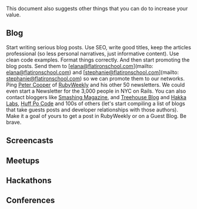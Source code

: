 This document also suggests other things that you can do to increase your value.

## Blog

Start writing serious blog posts. Use SEO, write good titles, keep the articles professional (so less personal narratives, just informative content). Use clean code examples. Format things correctly. And then start promoting the blog posts. Send them to [elana@flatironschool.com](mailto: elana@flatironschool.com) and [stephanie@flatironschool.com](mailto: stephanie@flatironschool.com) so we can promote them to our networks. Ping [Peter Cooper](http://twitter.com/peterc) of [RubyWeekly](http://rubyweekly.com/) and his other 50 newsletters. We could even start a Newsletter for the 3,000 people in NYC on Rails. You can also contact bloggers like [Smashing Magazine](http://www.smashingmagazine.com/), and [Treehouse Blog](http://blog.teamtreehouse.com/) and [Hakka Labs](http://www.hakkalabs.co/), [Huff Po Code](http://www.huffingtonpost.com/huffpost-code/) and 100s of others (let's start compiling a list of blogs that take guests posts and developer relationships with those authors). Make it a goal of yours to get a post in RubyWeekly or on a Guest Blog. Be brave.

## Screencasts

## Meetups

## Hackathons

## Conferences